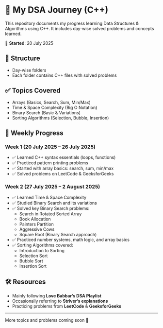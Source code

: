 # 🧠 My DSA Journey (C++)

This repository documents my progress learning Data Structures & Algorithms using C++. It includes day-wise solved problems and concepts learned.

📅 **Started**: 20 July 2025

## 📌 Structure
- Day-wise folders
- Each folder contains C++ files with solved problems

## ✅ Topics Covered
- Arrays (Basics, Search, Sum, Min/Max)
- Time & Space Complexity (Big O Notation)
- Binary Search (Basic & Variations)
- Sorting Algorithms (Selection, Bubble, Insertion)

## 📅 Weekly Progress

### Week 1 (20 July 2025 – 26 July 2025)
- ✅ Learned C++ syntax essentials (loops, functions)
- ✅ Practiced pattern printing problems
- ✅ Started with array basics: search, sum, min/max
- ✅ Solved problems on LeetCode & GeeksforGeeks

### Week 2 (27 July 2025 – 2 August 2025)
- ✅ Learned Time & Space Complexity
- ✅ Studied Binary Search and its variations
- ✅ Solved key Binary Search problems:
  - Search in Rotated Sorted Array
  - Book Allocation
  - Painters Partition
  - Aggressive Cows
  - Square Root (Binary Search approach)
- ✅ Practiced number systems, math logic, and array basics
- ✅ Sorting Algorithms covered:
  - Introduction to Sorting
  - Selection Sort
  - Bubble Sort
  - Insertion Sort

## 🛠️ Resources
- Mainly following **Love Babbar’s DSA Playlist**
- Occasionally referring to **Striver’s explanations**
- Practicing problems from **LeetCode** & **GeeksforGeeks**

---

More topics and problems coming soon 🚀
